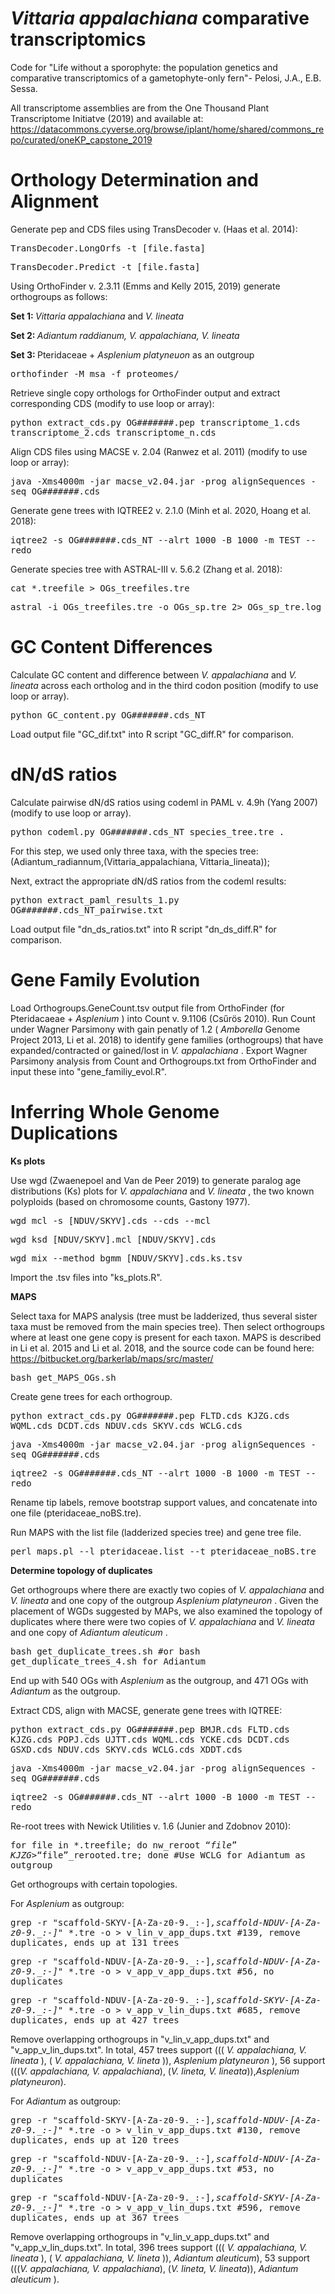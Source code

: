 # <i> Vittaria appalachiana </i> comparative transcriptomics 
Code for "Life without a sporophyte: the population genetics and comparative transcriptomics of a gametophyte-only fern"- Pelosi, J.A., E.B. Sessa. 

All transcriptome assemblies are from the One Thousand Plant Transcriptome Initiatve (2019) and available at: https://datacommons.cyverse.org/browse/iplant/home/shared/commons_repo/curated/oneKP_capstone_2019

# Orthology Determination and Alignment

Generate pep and CDS files using TransDecoder v. (Haas et al. 2014):

<TT> TransDecoder.LongOrfs -t [file.fasta]  </TT>

<TT> TransDecoder.Predict -t [file.fasta] </TT>

Using OrthoFinder v. 2.3.11 (Emms and Kelly 2015, 2019) generate orthogroups as follows: 

<b> Set 1: </b> <i> Vittaria appalachiana </i> and <i> V. lineata </i> 

<b> Set 2: </b> <i> Adiantum raddianum, V. appalachiana, V. lineata </i>

<b> Set 3: </b> Pteridaceae + <i> Asplenium platyneuon </i> as an outgroup 

<TT> orthofinder -M msa -f proteomes/ </TT>

Retrieve single copy orthologs for OrthoFinder output and extract corresponding CDS (modify to use loop or array):

<TT> python extract_cds.py OG#######.pep transcriptome_1.cds transcriptome_2.cds transcriptome_n.cds </TT>

Align CDS files using MACSE v. 2.04 (Ranwez et al. 2011) (modify to use loop or array):

<TT> java -Xms4000m -jar macse_v2.04.jar -prog alignSequences -seq OG#######.cds </TT>

Generate gene trees with IQTREE2 v. 2.1.0 (Minh et al. 2020, Hoang et al. 2018): 

<TT> iqtree2 -s OG#######.cds_NT --alrt 1000 -B 1000 -m TEST --redo </TT> 

Generate species tree with ASTRAL-III v. 5.6.2 (Zhang et al. 2018):

<TT> cat *.treefile > OGs_treefiles.tre </TT>
  
<TT> astral -i OGs_treefiles.tre -o OGs_sp.tre 2> OGs_sp_tre.log </TT>  

# GC Content Differences

Calculate GC content and difference between <i> V. appalachiana </i> and <i> V. lineata </i> across each ortholog and in the third codon position (modify to use loop or array). 

<TT> python GC_content.py OG#######.cds_NT </TT>

Load output file "GC_dif.txt" into R script "GC_diff.R" for comparison. 

# dN/dS ratios 

Calculate pairwise dN/dS ratios using codeml in PAML v. 4.9h (Yang 2007) (modify to use loop or array).

<TT> python codeml.py OG#######.cds_NT species_tree.tre . </TT>

For this step, we used only three taxa, with the species tree: (Adiantum_radiannum,(Vittaria_appalachiana, Vittaria_lineata)); 

Next, extract the appropriate dN/dS ratios from the codeml results: 

<TT> python extract_paml_results_1.py OG#######.cds_NT_pairwise.txt </TT> 

Load output file "dn_ds_ratios.txt" into R script "dn_ds_diff.R" for comparison. 

# Gene Family Evolution

Load Orthogroups.GeneCount.tsv output file from OrthoFinder (for Pteridacaeae + <i> Asplenium </i>) into Count v. 9.1106 (Csűrös 2010). Run Count under Wagner Parsimony with  gain penatly of 1.2 (<i> Amborella </i> Genome Project 2013, Li et al. 2018) to identify gene families (orthogroups) that have expanded/contracted or gained/lost in <i> V. appalachiana </i>. Export Wagner Parsimony analysis from Count and Orthogroups.txt from OrthoFinder and input these into "gene_familiy_evol.R". 

# Inferring Whole Genome Duplications

<b> Ks plots </b> 

Use wgd (Zwaenepoel and Van de Peer 2019) to generate paralog age distributions (Ks) plots for <i> V. appalachiana </i> and <i> V. lineata </i>, the two known polyploids (based on chromosome counts, Gastony 1977). 

<TT> wgd mcl -s [NDUV/SKYV].cds --cds --mcl </TT>

<TT> wgd ksd [NDUV/SKYV].mcl [NDUV/SKYV].cds </TT>

<TT> wgd mix --method bgmm [NDUV/SKYV].cds.ks.tsv </TT>
  
Import the .tsv files into "ks_plots.R". 

<b> MAPS </b> 

Select taxa for MAPS analysis (tree must be ladderized, thus several sister taxa must be removed from the main species tree). Then select orthogroups where at least one gene copy is present for each taxon. MAPS is described in Li et al. 2015 and Li et al. 2018, and the source code can be found here: https://bitbucket.org/barkerlab/maps/src/master/

<TT> bash get_MAPS_OGs.sh </TT> 

Create gene trees for each orthogroup.  

<TT> python extract_cds.py OG#######.pep FLTD.cds KJZG.cds WQML.cds DCDT.cds NDUV.cds SKYV.cds WCLG.cds </TT> 
 
<TT> java -Xms4000m -jar macse_v2.04.jar -prog alignSequences -seq OG#######.cds </TT>

<TT> iqtree2 -s OG#######.cds_NT --alrt 1000 -B 1000 -m TEST --redo </TT> 

Rename tip labels, remove bootstrap support values, and concatenate into one file (pteridaceae_noBS.tre). 

Run MAPS with the list file (ladderized species tree) and gene tree file. 

<TT> perl maps.pl --l pteridaceae.list --t pteridaceae_noBS.tre </TT> 

<b> Determine topology of duplicates </b> 

Get orthogroups where there are exactly two copies of <i> V. appalachiana </i> and <i> V. lineata </i> and one copy of the outgroup <i> Asplenium platyneuron </i>. Given the placement of WGDs suggested by MAPs, we also examined the topology of duplicates where there were two copies of <i> V. appalachiana </i> and <i> V. lineata </i> and one copy of <i> Adiantum aleuticum </i>. 

<TT> bash get_duplicate_trees.sh  #or bash get_duplicate_trees_4.sh for Adiantum</TT>

End up with 540 OGs with <i> Asplenium </i> as the outgroup, and 471 OGs with <i> Adiantum </i> as the outgroup. 

Extract CDS, align with MACSE, generate gene trees with IQTREE: 

<TT> python extract_cds.py OG#######.pep BMJR.cds FLTD.cds KJZG.cds POPJ.cds UJTT.cds WQML.cds YCKE.cds DCDT.cds GSXD.cds NDUV.cds SKYV.cds WCLG.cds XDDT.cds </TT> 
 
<TT> java -Xms4000m -jar macse_v2.04.jar -prog alignSequences -seq OG#######.cds </TT>

<TT> iqtree2 -s OG#######.cds_NT --alrt 1000 -B 1000 -m TEST --redo </TT> 

Re-root trees with Newick Utilities v. 1.6 (Junier and Zdobnov 2010):

<TT> for file in *.treefile; do nw_reroot “$file” KJZG > “$file”_rerooted.tre; done #Use WCLG for Adiantum as outgroup </TT> 

Get orthogroups with certain topologies. 

For <i> Asplenium </i> as outgroup: 

<TT> grep -r "scaffold\-SKYV\-[A-Za-z0-9\.\_\:\-]*,scaffold\-NDUV\-[A-Za-z0-9\.\_\:\-]*" *.tre -o > v_lin_v_app_dups.txt  #139, remove duplicates, ends up at 131 trees </TT>

<TT> grep -r "scaffold\-NDUV\-[A-Za-z0-9\.\_\:\-]*,scaffold\-NDUV\-[A-Za-z0-9\.\_\:\-]*" *.tre -o > v_app_v_app_dups.txt #56, no duplicates </TT>

<TT> grep -r "scaffold\-NDUV\-[A-Za-z0-9\.\_\:\-]*,scaffold\-SKYV\-[A-Za-z0-9\.\_\:\-]*" *.tre -o > v_app_v_lin_dups.txt #685, remove duplicates, ends up at 427 trees </TT>
 
Remove overlapping orthogroups in "v_lin_v_app_dups.txt" and "v_app_v_lin_dups.txt". In total, 457 trees support (((<i> V. appalachiana, V. lineata </i>), (<i> V. appalachiana, V. lineta </i>)), <i> Asplenium platyneuron </i>), 56 support (((<i>V. appalachiana, V. appalachiana</i>), (<i>V. lineta, V. lineata</i>)),<i>Asplenium platyneuron</i>). 

For <i> Adiantum </i> as outgroup: 

<TT> grep -r "scaffold\-SKYV\-[A-Za-z0-9\.\_\:\-]*,scaffold\-NDUV\-[A-Za-z0-9\.\_\:\-]*" *.tre -o > v_lin_v_app_dups.txt  #130, remove duplicates, ends up at 120 trees </TT>

<TT> grep -r "scaffold\-NDUV\-[A-Za-z0-9\.\_\:\-]*,scaffold\-NDUV\-[A-Za-z0-9\.\_\:\-]*" *.tre -o > v_app_v_app_dups.txt #53, no duplicates </TT>

<TT> grep -r "scaffold\-NDUV\-[A-Za-z0-9\.\_\:\-]*,scaffold\-SKYV\-[A-Za-z0-9\.\_\:\-]*" *.tre -o > v_app_v_lin_dups.txt #596, remove duplicates, ends up at 367 trees </TT>
 
Remove overlapping orthogroups in "v_lin_v_app_dups.txt" and "v_app_v_lin_dups.txt". In total, 396 trees support (((<i> V. appalachiana, V. lineata </i>), (<i> V. appalachiana, V. lineta </i>)), <i> Adiantum aleuticum</i>), 53 support (((<i>V. appalachiana, V. appalachiana</i>), (<i>V. lineta, V. lineata</i>)),<i> Adiantum aleuticum </i>). 

